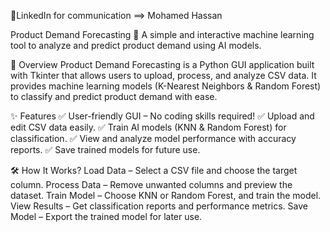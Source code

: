 

📌LinkedIn for communication ==> Mohamed Hassan


Product Demand Forecasting 🚀
A simple and interactive machine learning tool to analyze and predict product demand using AI models.

📌 Overview
Product Demand Forecasting is a Python GUI application built with Tkinter that allows users to upload, process, and analyze CSV data. It provides machine learning models (K-Nearest Neighbors & Random Forest) to classify and predict product demand with ease.

✨ Features
✅ User-friendly GUI – No coding skills required!
✅ Upload and edit CSV data easily.
✅ Train AI models (KNN & Random Forest) for classification.
✅ View and analyze model performance with accuracy reports.
✅ Save trained models for future use.

🛠 How It Works?
Load Data – Select a CSV file and choose the target column.
Process Data – Remove unwanted columns and preview the dataset.
Train Model – Choose KNN or Random Forest, and train the model.
View Results – Get classification reports and performance metrics.
Save Model – Export the trained model for later use.

